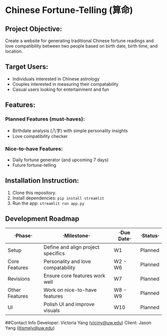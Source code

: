 
# Chinese Fortune-Telling (算命)

## Project Objective:  
Create a website for generating traditional Chinese fortune readings and love compatibility between two people based on birth date, birth time, and location.

## Target Users:  
- Individuals interested in Chinese astrology
- Couples interested in measuring their compatability
- Casual users looking for entertainment and fun

## Features:  
### Planned Features (must-haves):  
- Birthdate analysis (八字) with simple personality insights  
- Love compatibility checker  

### Nice-to-have Features:  
- Daily fortune generator (and upcoming 7 days)
- Future fortune-telling

## Installation Instruction:  
1. Clone this repository.  
2. Install dependencies: `pip install streamlit`  
3. Run the app: `streamlit run app.py`  

## Development Roadmap  

| ⋅Phase⋅       | ⋅Milestone⋅                       | ⋅Due Date⋅ | ⋅Status⋅ |  
|---------------|-----------------------------------|------------|----------|  
| Setup         | Define and align project specifics| W1         | Planned  |  
| Core Features | Personality and love compatability| W2 - W6    | Planned  |  
| Revisions     | Ensure core features work well    | W7         | Planned  |  
| Other Features| Work on nice-to-have features     | W8 - W9    | Planned  |  
| UI            | Polish UI and improve visuals     | W10        | Planned  |  

##Contact Info
Developer: Victoria Yang (vicjny@uw.edu)  Client: Jason Yang (itismejy@uw.edu)
